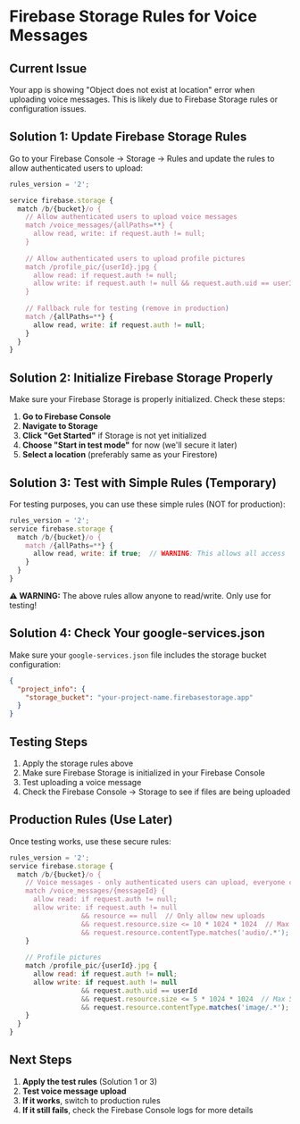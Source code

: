 # Firebase Storage Rules for Voice Messages

## Current Issue
Your app is showing "Object does not exist at location" error when uploading voice messages. This is likely due to Firebase Storage rules or configuration issues.

## Solution 1: Update Firebase Storage Rules

Go to your Firebase Console → Storage → Rules and update the rules to allow authenticated users to upload:

```javascript
rules_version = '2';

service firebase.storage {
  match /b/{bucket}/o {
    // Allow authenticated users to upload voice messages
    match /voice_messages/{allPaths=**} {
      allow read, write: if request.auth != null;
    }
    
    // Allow authenticated users to upload profile pictures
    match /profile_pic/{userId}.jpg {
      allow read: if request.auth != null;
      allow write: if request.auth != null && request.auth.uid == userId;
    }
    
    // Fallback rule for testing (remove in production)
    match /{allPaths=**} {
      allow read, write: if request.auth != null;
    }
  }
}
```

## Solution 2: Initialize Firebase Storage Properly

Make sure your Firebase Storage is properly initialized. Check these steps:

1. **Go to Firebase Console**
2. **Navigate to Storage**
3. **Click "Get Started"** if Storage is not yet initialized
4. **Choose "Start in test mode"** for now (we'll secure it later)
5. **Select a location** (preferably same as your Firestore)

## Solution 3: Test with Simple Rules (Temporary)

For testing purposes, you can use these simple rules (NOT for production):

```javascript
rules_version = '2';
service firebase.storage {
  match /b/{bucket}/o {
    match /{allPaths=**} {
      allow read, write: if true;  // WARNING: This allows all access
    }
  }
}
```

**⚠️ WARNING:** The above rules allow anyone to read/write. Only use for testing!

## Solution 4: Check Your google-services.json

Make sure your `google-services.json` file includes the storage bucket configuration:

```json
{
  "project_info": {
    "storage_bucket": "your-project-name.firebasestorage.app"
  }
}
```

## Testing Steps

1. Apply the storage rules above
2. Make sure Firebase Storage is initialized in your Firebase Console
3. Test uploading a voice message
4. Check the Firebase Console → Storage to see if files are being uploaded

## Production Rules (Use Later)

Once testing works, use these secure rules:

```javascript
rules_version = '2';
service firebase.storage {
  match /b/{bucket}/o {
    // Voice messages - only authenticated users can upload, everyone can read
    match /voice_messages/{messageId} {
      allow read: if request.auth != null;
      allow write: if request.auth != null 
                  && resource == null  // Only allow new uploads
                  && request.resource.size <= 10 * 1024 * 1024  // Max 10MB
                  && request.resource.contentType.matches('audio/.*');
    }
    
    // Profile pictures
    match /profile_pic/{userId}.jpg {
      allow read: if request.auth != null;
      allow write: if request.auth != null 
                  && request.auth.uid == userId
                  && request.resource.size <= 5 * 1024 * 1024  // Max 5MB
                  && request.resource.contentType.matches('image/.*');
    }
  }
}
```

## Next Steps

1. **Apply the test rules** (Solution 1 or 3)
2. **Test voice message upload**
3. **If it works**, switch to production rules
4. **If it still fails**, check the Firebase Console logs for more details